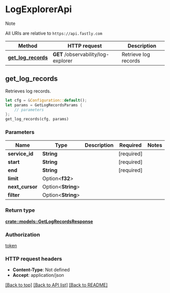 # LogExplorerApi

> [!NOTE]
> All URIs are relative to `https://api.fastly.com`

Method | HTTP request | Description
------ | ------------ | -----------
[**get_log_records**](LogExplorerApi.md#get_log_records) | **GET** /observability/log-explorer | Retrieve log records



## get_log_records

Retrieves log records.

```rust
let cfg = &Configuration::default();
let params = GetLogRecordsParams {
    // parameters
};
get_log_records(cfg, params)
```

### Parameters


Name | Type | Description  | Required | Notes
------------- | ------------- | ------------- | ------------- | -------------
**service_id** | **String** |  | [required] |
**start** | **String** |  | [required] |
**end** | **String** |  | [required] |
**limit** | Option\<**f32**> |  |  |
**next_cursor** | Option\<**String**> |  |  |
**filter** | Option\<**String**> |  |  |

### Return type

[**crate::models::GetLogRecordsResponse**](GetLogRecordsResponse.md)

### Authorization

[token](../README.md#token)

### HTTP request headers

- **Content-Type**: Not defined
- **Accept**: application/json

[[Back to top]](#) [[Back to API list]](../README.md#documentation-for-api-endpoints) [[Back to README]](../README.md)

